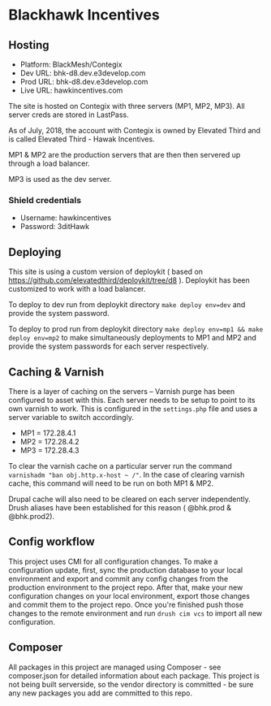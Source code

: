 # Blackhawk Incentives

## Hosting

* Platform: BlackMesh/Contegix
* Dev URL: bhk-d8.dev.e3develop.com
* Prod URL: bhk-d8.dev.e3develop.com
* Live URL: hawkincentives.com

The site is hosted on Contegix with three servers (MP1, MP2, MP3). All server creds are stored in LastPass.

As of July, 2018, the account with Contegix is owned by Elevated Third and is called Elevated Third - Hawak Incentives. 

MP1 & MP2 are the production servers that are then then servered up through a load balancer. 

MP3 is used as the dev server. 

### Shield credentials

* Username: hawkincentives
* Password: 3ditHawk


## Deploying

This site is using a custom version of deploykit ( based on https://github.com/elevatedthird/deploykit/tree/d8 ). Deploykit has been customized to work with a load balancer. 

To deploy to dev run from deploykit directory `make deploy env=dev` and provide the system password.

To deploy to prod run from deploykit directory `make deploy env=mp1 && make deploy env=mp2` to make simultaneously deployments to MP1 and MP2 and provide the system passwords for each server respectively.

## Caching & Varnish

There is a layer of caching on the servers – Varnish purge has been configured to asset with this. Each server needs to be setup to point to its own varnish to work. This is configured in the `settings.php` file and uses a server variable to switch accordingly.  
* MP1 = 172.28.4.1
* MP2 = 172.28.4.2
* MP3 = 172.28.4.3

To clear the varnish cache on a particular server run the command `varnishadm "ban obj.http.x-host ~ /"`. In the case of clearing varnish cache, this command will need to be run on both MP1 & MP2.

Drupal cache will also need to be cleared on each server independently. Drush aliases have been established for this reason ( @bhk.prod & @bhk.prod2). 

## Config workflow

This project uses CMI for all configuration changes. To make a configuration
update, first, sync the production database to your local environment and export and commit any config changes from the production environment to the project repo. After that, make your new configuration changes on your local environment, export those changes and commit them to the project repo. Once you're finished push those changes to the remote environment and run `drush cim vcs` to import all new configuration.


## Composer

All packages in this project are managed using Composer - see composer.json for detailed information about each package. This project is not being built serverside, so the vendor directory is committed - be sure any new packages you add are committed to this repo.